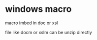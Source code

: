 # windows macro

macro imbed in doc or xsl  

file like docm or xslm           can   be unzip  directly
